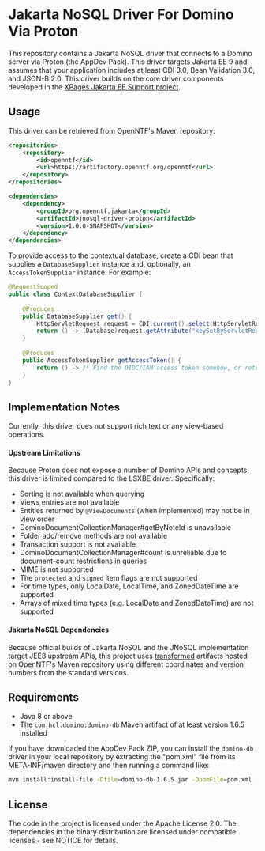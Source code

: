 # Jakarta NoSQL Driver For Domino Via Proton

This repository contains a Jakarta NoSQL driver that connects to a Domino server via Proton (the AppDev Pack). This driver targets Jakarta EE 9 and assumes that your application includes at least CDI 3.0, Bean Validation 3.0, and JSON-B 2.0. This driver builds on the core driver components developed in the [XPages Jakarta EE Support project](https://github.com/OpenNTF/org.openntf.xsp.jakartaee/).

## Usage

This driver can be retrieved from OpenNTF's Maven repository:

```xml
<repositories>
	<repository>
		<id>openntf</id>
		<url>https://artifactory.openntf.org/openntf</url>
	</repository>
</repositories>

<dependencies>
	<dependency>
		<groupId>org.openntf.jakarta</groupId>
		<artifactId>jnosql-driver-proton</artifactId>
		<version>1.0.0-SNAPSHOT</version>
	</dependency>
</dependencies>
```

To provide access to the contextual database, create a CDI bean that supplies a `DatabaseSupplier` instance and, optionally, an `AccessTokenSupplier` instance. For example:

```java
@RequestScoped
public class ContextDatabaseSupplier {
	
	@Produces
	public DatabaseSupplier get() {
		HttpServletRequest request = CDI.current().select(HttpServletRequest.class).get();
		return () -> (Database)request.getAttribute("keySetByServletRequestListener");
	}
	
	@Produces
	public AccessTokenSupplier getAccessToken() {
		return () -> /* Find the OIDC/IAM access token somehow, or return null/empty */;
	}
}
```

## Implementation Notes

Currently, this driver does not support rich text or any view-based operations.

#### Upstream Limitations

Because Proton does not expose a number of Domino APIs and concepts, this driver is limited compared to the LSXBE driver. Specifically:

- Sorting is not available when querying
- Views entries are not available
- Entities returned by `@ViewDocuments` (when implemented) may not be in view order
- DominoDocumentCollectionManager#getByNoteId is unavailable
- Folder add/remove methods are not available
- Transaction support is not available
- DominoDocumentCollectionManager#count is unreliable due to document-count restrictions in queries
- MIME is not supported
- The `protected` and `signed` item flags are not supported
- For time types, only LocalDate, LocalTime, and ZonedDateTime are supported
- Arrays of mixed time types (e.g. LocalDate and ZonedDateTime) are not supported

#### Jakarta NoSQL Dependencies

Because official builds of Jakarta NoSQL and the JNoSQL implementation target JEE8 upstream APIs, this project uses [transformed](https://github.com/eclipse/transformer) artifacts hosted on OpenNTF's Maven repository using different coordinates and version numbers from the standard versions.

## Requirements

- Java 8 or above
- The `com.hcl.domino:domino-db` Maven artifact of at least version 1.6.5 installed

If you have downloaded the AppDev Pack ZIP, you can install the `domino-db` driver in your local repository by extracting the "pom.xml" file from its META-INF/maven directory and then running a command like:

```sh
mvn install:install-file -Dfile=domino-db-1.6.5.jar -DpomFile=pom.xml -Djavadoc=domino-db-1.6.5-javadoc.jar
```

## License

The code in the project is licensed under the Apache License 2.0. The dependencies in the binary distribution are licensed under compatible licenses - see NOTICE for details.